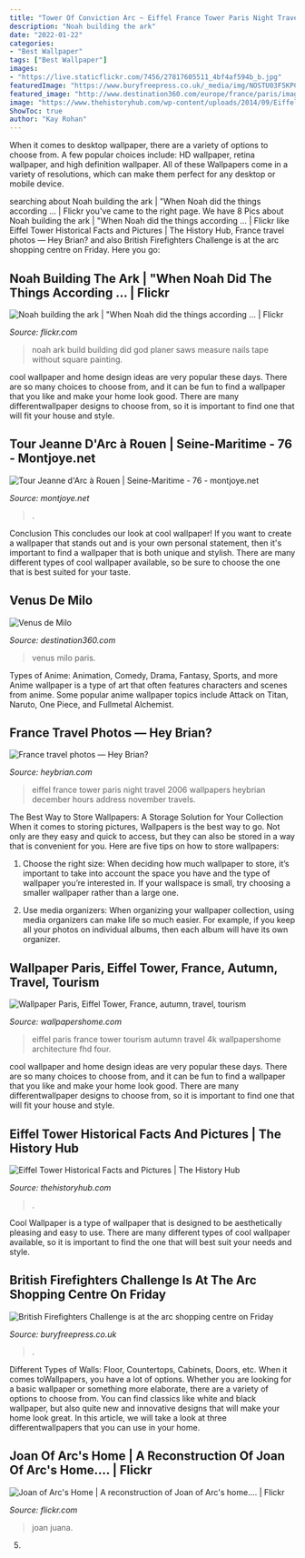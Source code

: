 ```yaml
---
title: "Tower Of Conviction Arc ~ Eiffel France Tower Paris Night Travel 2006 Wallpapers Heybrian December Hours Address November Travels"
description: "Noah building the ark"
date: "2022-01-22"
categories:
- "Best Wallpaper"
tags: ["Best Wallpaper"]
images:
- "https://live.staticflickr.com/7456/27817605511_4bf4af594b_b.jpg"
featuredImage: "https://www.buryfreepress.co.uk/_media/img/NOSTU03F5KPCSZH105MX.jpg"
featured_image: "http://www.destination360.com/europe/france/paris/images/s/paris-venus-de-milo.jpg"
image: "https://www.thehistoryhub.com/wp-content/uploads/2014/09/Eiffel-Tower-Photos.jpg"
ShowToc: true
author: "Kay Rohan"
---
```



When it comes to desktop wallpaper, there are a variety of options to choose from. A few popular choices include: HD wallpaper, retina wallpaper, and high definition wallpaper. All of these Wallpapers come in a variety of resolutions, which can make them perfect for any desktop or mobile device. 

	

		
searching about Noah building the ark | &quot;When Noah did the things according … | Flickr you've came to the right page. We have 8 Pics about Noah building the ark | &quot;When Noah did the things according … | Flickr like Eiffel Tower Historical Facts and Pictures | The History Hub, France travel photos — Hey Brian? and also British Firefighters Challenge is at the arc shopping centre on Friday. Here you go:
		
    
## Noah Building The Ark | &quot;When Noah Did The Things According … | Flickr

<img loading=lazy src="https://live.staticflickr.com/7456/27817605511_4bf4af594b_b.jpg" onerror="this.onerror=null;this.src='https://tse4.mm.bing.net/th?id=OIP.LpWQaRhPmx9C33SS0KvPewHaEK&amp;pid=15.1';" alt="Noah building the ark | &quot;When Noah did the things according … | Flickr">

_Source: flickr.com_

>noah ark build building did god planer saws measure nails tape without square painting. 

	

cool wallpaper and home design ideas are very popular these days. There are so many choices to choose from, and it can be fun to find a wallpaper that you like and make your home look good. There are many differentwallpaper designs to choose from, so it is important to find one that will fit your house and style.

    
## Tour Jeanne D&#039;Arc à Rouen | Seine-Maritime - 76 - Montjoye.net

<img loading=lazy src="https://montjoye.net/images/chateau/chateaux-normandie/tour-jeanne-darc/tour-jeanne-darc-rouen-chateau-rouen-bouvreuil-2.jpg" onerror="this.onerror=null;this.src='https://tse1.mm.bing.net/th?id=OIP.MOPpon5de5btoc6muNLfUwHaK_&amp;pid=15.1';" alt="Tour Jeanne d&#039;Arc à Rouen | Seine-Maritime - 76 - montjoye.net">

_Source: montjoye.net_

>. 

	

Conclusion
This concludes our look at cool wallpaper! If you want to create a wallpaper that stands out and is your own personal statement, then it's important to find a wallpaper that is both unique and stylish. There are many different types of cool wallpaper available, so be sure to choose the one that is best suited for your taste.

    
## Venus De Milo

<img loading=lazy src="http://www.destination360.com/europe/france/paris/images/s/paris-venus-de-milo.jpg" onerror="this.onerror=null;this.src='https://tse4.mm.bing.net/th?id=OIP.76oA_gtdAlQpGFEBLvcdoAHaFU&amp;pid=15.1';" alt="Venus de Milo">

_Source: destination360.com_

>venus milo paris. 

	

Types of Anime: Animation, Comedy, Drama, Fantasy, Sports, and more
Anime wallpaper is a type of art that often features characters and scenes from anime. Some popular anime wallpaper topics include Attack on Titan, Naruto, One Piece, and Fullmetal Alchemist.

    
## France Travel Photos — Hey Brian?

<img loading=lazy src="http://www.heybrian.com/lib/images/travels/france/paris_eiffel_tower_night_best.jpg" onerror="this.onerror=null;this.src='https://tse3.mm.bing.net/th?id=OIP.aKsQ_Hw5L85_J_pO_2wtfgHaLF&amp;pid=15.1';" alt="France travel photos — Hey Brian?">

_Source: heybrian.com_

>eiffel france tower paris night travel 2006 wallpapers heybrian december hours address november travels. 

	

The Best Way to Store Wallpapers: A Storage Solution for Your Collection
When it comes to storing pictures, Wallpapers is the best way to go. Not only are they easy and quick to access, but they can also be stored in a way that is convenient for you. Here are five tips on how to store wallpapers:
1) Choose the right size: When deciding how much wallpaper to store, it’s important to take into account the space you have and the type of wallpaper you’re interested in. If your wallspace is small, try choosing a smaller wallpaper rather than a large one.

2) Use media organizers: When organizing your wallpaper collection, using media organizers can make life so much easier. For example, if you keep all your photos on individual albums, then each album will have its own organizer.

    
## Wallpaper Paris, Eiffel Tower, France, Autumn, Travel, Tourism

<img loading=lazy src="https://wallpapershome.com/images/wallpapers/paris-2160x3840-eiffel-tower-france-autumn-travel-tourism-6483.jpg" onerror="this.onerror=null;this.src='https://tse3.mm.bing.net/th?id=OIP.bJK0KohB4eLSK3Q-GZ7xRgHaNK&amp;pid=15.1';" alt="Wallpaper Paris, Eiffel Tower, France, autumn, travel, tourism">

_Source: wallpapershome.com_

>eiffel paris france tower tourism autumn travel 4k wallpapershome architecture fhd four. 

	

cool wallpaper and home design ideas are very popular these days. There are so many choices to choose from, and it can be fun to find a wallpaper that you like and make your home look good. There are many differentwallpaper designs to choose from, so it is important to find one that will fit your house and style.

    
## Eiffel Tower Historical Facts And Pictures | The History Hub

<img loading=lazy src="https://www.thehistoryhub.com/wp-content/uploads/2014/09/Eiffel-Tower-Photos.jpg" onerror="this.onerror=null;this.src='https://tse1.mm.bing.net/th?id=OIP.21QjK1oAr22N2wV-nTRUhgHaJ3&amp;pid=15.1';" alt="Eiffel Tower Historical Facts and Pictures | The History Hub">

_Source: thehistoryhub.com_

>. 

	

Cool Wallpaper is a type of wallpaper that is designed to be aesthetically pleasing and easy to use. There are many different types of cool wallpaper available, so it is important to find the one that will best suit your needs and style.

    
## British Firefighters Challenge Is At The Arc Shopping Centre On Friday

<img loading=lazy src="https://www.buryfreepress.co.uk/_media/img/NOSTU03F5KPCSZH105MX.jpg" onerror="this.onerror=null;this.src='https://tse3.mm.bing.net/th?id=OIP.DRBWNQln4aeegZaggw28JQHaHZ&amp;pid=15.1';" alt="British Firefighters Challenge is at the arc shopping centre on Friday">

_Source: buryfreepress.co.uk_

>. 

	

Different Types of Walls: Floor, Countertops, Cabinets, Doors, etc.
When it comes toWallpapers, you have a lot of options. Whether you are looking for a basic wallpaper or something more elaborate, there are a variety of options to choose from. You can find classics like white and black wallpaper, but also quite new and innovative designs that will make your home look great. In this article, we will take a look at three differentwallpapers that you can use in your home.

    
## Joan Of Arc&#039;s Home | A Reconstruction Of Joan Of Arc&#039;s Home.… | Flickr

<img loading=lazy src="https://live.staticflickr.com/3006/2871587464_6fa2b37f27_b.jpg" onerror="this.onerror=null;this.src='https://tse2.mm.bing.net/th?id=OIP.jiQnCyzmUK2dQ4z7DqozxgHaJ4&amp;pid=15.1';" alt="Joan of Arc&#039;s Home | A reconstruction of Joan of Arc&#039;s home.… | Flickr">

_Source: flickr.com_

>joan juana. 

	

5.

